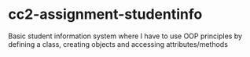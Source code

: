 # cc2-assignment-studentinfo

Basic student information system where I have to use OOP principles by defining a class, creating objects and accessing attributes/methods
